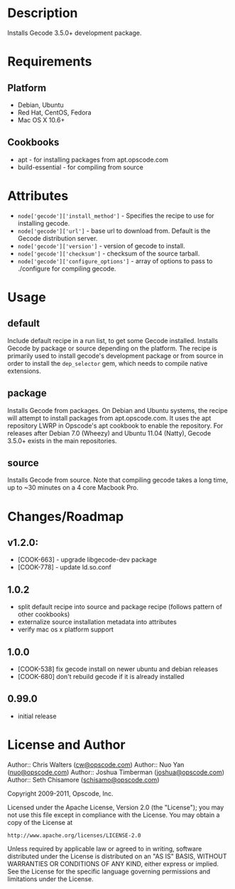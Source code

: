 Description
===========

Installs Gecode 3.5.0+ development package.

Requirements
============

Platform
--------

* Debian, Ubuntu
* Red Hat, CentOS, Fedora
* Mac OS X 10.6+

Cookbooks
---------

* apt - for installing packages from apt.opscode.com
* build-essential - for compiling from source

Attributes
==========

* `node['gecode']['install_method']` - Specifies the recipe to use for installing gecode.
* `node['gecode']['url']` - base url to download from. Default is the Gecode distribution server.
* `node['gecode']['version']` - version of gecode to install.
* `node['gecode']['checksum']` - checksum of the source tarball.
* `node['gecode']['configure_options']` - array of options to pass to ./configure for compiling gecode.

Usage
=====

default
-------

Include default recipe in a run list, to get some Gecode installed. Installs Gecode by package or source depending on the platform. The recipe is primarily used to install gecode's development package or from source in order to install the `dep_selector` gem, which needs to compile native extensions.

package
-------

Installs Gecode from packages.  On Debian and Ubuntu systems, the recipe will attempt to install packages from apt.opscode.com. It uses the apt repository LWRP in Opscode's apt cookbook to enable the repository.  For releases after Debian 7.0 (Wheezy) and Ubuntu 11.04 (Natty), Gecode 3.5.0+ exists in the main repositories.

source
------

Installs Gecode from source.  Note that compiling gecode takes a long time, up to ~30 minutes on a 4 core Macbook Pro.

Changes/Roadmap
===============

## v1.2.0:

* [COOK-663] - upgrade libgecode-dev package
* [COOK-778] - update ld.so.conf

## 1.0.2

* split default recipe into source and package recipe (follows pattern of other cookbooks)
* externalize source installation metadata into attributes
* verify mac os x platform support

## 1.0.0

* [COOK-538] fix gecode install on newer ubuntu and debian releases
* [COOK-680] don't rebuild gecode if it is already installed

## 0.99.0

* initial release

License and Author
==================

Author:: Chris Walters (<cw@opscode.com>)
Author:: Nuo Yan (<nuo@opscode.com>)
Author:: Joshua Timberman (<joshua@opscode.com>)
Author:: Seth Chisamore (<schisamo@opscode.com>)

Copyright 2009-2011, Opscode, Inc.

Licensed under the Apache License, Version 2.0 (the "License");
you may not use this file except in compliance with the License.
You may obtain a copy of the License at

    http://www.apache.org/licenses/LICENSE-2.0

Unless required by applicable law or agreed to in writing, software
distributed under the License is distributed on an "AS IS" BASIS,
WITHOUT WARRANTIES OR CONDITIONS OF ANY KIND, either express or implied.
See the License for the specific language governing permissions and
limitations under the License.
